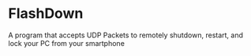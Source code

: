 # FlashDown
 A program that accepts UDP Packets to remotely shutdown, restart, and lock your PC from your smartphone
